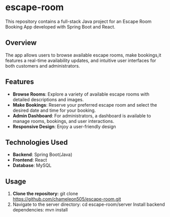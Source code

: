 # escape-room
This repository contains a full-stack Java project for an Escape Room Booking App developed with Spring Boot and React.

## Overview

The app allows users to browse available escape rooms, make bookings,it features a real-time availability updates, and intuitive user interfaces for both customers and administrators.

## Features

- **Browse Rooms**: Explore a variety of available escape rooms with detailed descriptions and images.
- **Make Bookings**: Reserve your preferred escape room and select the desired date and time for your booking.
- **Admin Dashboard**: For administrators, a dashboard is available to manage rooms, bookings, and user interactions.
- **Responsive Design**: Enjoy a user-friendly design

## Technologies Used

- **Backend**: Spring Boot(Java)
- **Frontend**: React
- **Database**: MySQL


## Usage
1. **Clone the repository:**
   git clone https://github.com/chameleon505/escape-room.git
2. Navigate to the server directory: cd escape-room/server
Install backend dependencies:
mvn install
